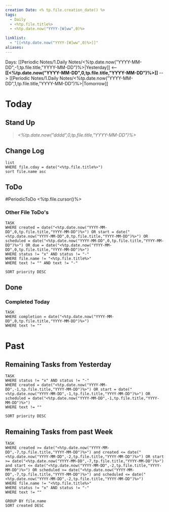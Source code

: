 ```yaml
---
creation Date: <% tp.file.creation_date() %>
tags:
  - Daily
  - <%tp.file.title%>
  - <%tp.date.now("YYYY-[W]ww",0)%>

linklist:
  - "[[<%tp.date.now("YYYY-[W]ww",0)%>]]"
aliases:
---
```


Days: [[Periodic Notes/1.Daily Notes/<%tp.date.now("YYYY-MM-DD",-1,tp.file.title,"YYYY-MM-DD")%>|Yesterday]] <-- **[[<%tp.date.now("YYYY-MM-DD",0,tp.file.title,"YYYY-MM-DD")%>]]** --> [[Periodic Notes/1.Daily Notes/<%tp.date.now("YYYY-MM-DD",1,tp.file.title,"YYYY-MM-DD")%>|Tomorrow]]

# Today
## Stand Up
> *<%tp.date.now("dddd",0,tp.file.title,"YYYY-MM-DD")%>*
> 
## Change Log
```dataview
list
WHERE file.cday = date("<%tp.file.title%>")
sort file.name asc
```
## ToDo
#PeriodicToDo 
<%tp.file.cursor()%>
### Other File ToDo's
```dataview
TASK
WHERE created = date("<%tp.date.now("YYYY-MM-DD",0,tp.file.title,"YYYY-MM-DD")%>") OR start = date("<%tp.date.now("YYYY-MM-DD",0,tp.file.title,"YYYY-MM-DD")%>") OR scheduled = date("<%tp.date.now("YYYY-MM-DD",0,tp.file.title,"YYYY-MM-DD")%>") OR due = date("<%tp.date.now("YYYY-MM-DD",0,tp.file.title,"YYYY-MM-DD")%>")
WHERE status != "x" AND status != "-"
WHERE file.name != "<%tp.file.title%>"
WHERE text != "" AND text != "-"

SORT priority DESC
```
## Done
### Completed Today
```dataview
TASK
WHERE completion = date("<%tp.date.now("YYYY-MM-DD",0,tp.file.title,"YYYY-MM-DD")%>")
WHERE text != ""

```
# Past
## Remaining Tasks from Yesterday
```dataview
TASK
WHERE status != "x" AND status != "-"
WHERE created = date("<%tp.date.now("YYYY-MM-DD",-1,tp.file.title,"YYYY-MM-DD")%>") OR start = date("<%tp.date.now("YYYY-MM-DD",-1,tp.file.title,"YYYY-MM-DD")%>") OR scheduled = date("<%tp.date.now("YYYY-MM-DD",-1,tp.file.title,"YYYY-MM-DD")%>")
WHERE text != ""

SORT priority DESC
```
## Remaining Tasks from past Week
```dataview
TASK
WHERE created >= date("<%tp.date.now("YYYY-MM-DD",-7,tp.file.title,"YYYY-MM-DD")%>") and created <= date("<%tp.date.now("YYYY-MM-DD",-2,tp.file.title,"YYYY-MM-DD")%>") OR start >= date("<%tp.date.now("YYYY-MM-DD",-7,tp.file.title,"YYYY-MM-DD")%>") and start <= date("<%tp.date.now("YYYY-MM-DD",-2,tp.file.title,"YYYY-MM-DD")%>") OR scheduled >= date("<%tp.date.now("YYYY-MM-DD",-7,tp.file.title,"YYYY-MM-DD")%>") and scheduled <= date("<%tp.date.now("YYYY-MM-DD",-2,tp.file.title,"YYYY-MM-DD")%>")
WHERE file.name != "<%tp.file.title%>"
WHERE status != "x" AND status != "-"
WHERE text != ""

GROUP BY file.name
SORT created DESC
```

